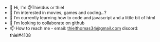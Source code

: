 - 👋 Hi, I’m @Thiel4us or thiel
- 👀 I’m interested in movies, games and coding...?
- 🌱 I’m currently learning how to code and javascript and a little bit of html
- 💞️ I’m looking to collaborate on github
- 📫 How to reach me - email: thielthomas34@gmail.com discord: thiel#4108

<!---
Thiel4us/Thiel4us is a ✨ special ✨ repository because its `README.md` (this file) appears on your GitHub profile.
You can click the Preview link to take a look at your changes.
--->
